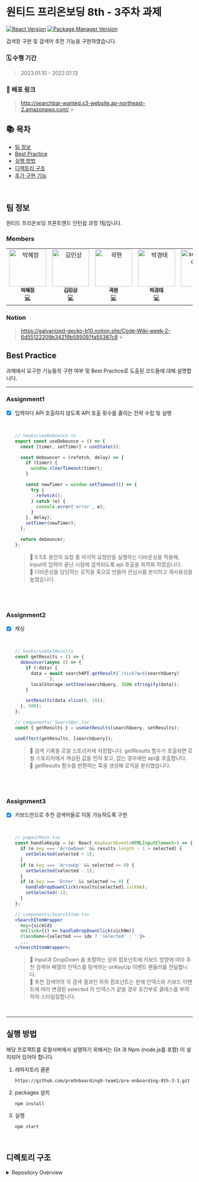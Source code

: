 # 원티드 프리온보딩 8th - 3주차 과제

[![React Version](https://img.shields.io/badge/React-v18.2.0-blue)](https://ko.reactjs.org/)
[![Package Manager Version](https://img.shields.io/badge/npm-v8.12.1-yellow)](https://www.npmjs.com/)

검색창 구현 및 검색어 추천 기능을 구현하였습니다.

### 🗓 수행 기간

> 2023.01.10 - 2022.01.13

### 📢 배포 링크

> http://searchbar-wanted.s3-website.ap-northeast-2.amazonaws.com/ > <br />

## 📚 목차

- [팀 정보](#팀-정보)
- [Best Practice](#best-practice)
- [실행 방법](#실행-방법)
- [디렉토리 구조](#디렉토리-구조)
- [추가 구현 기능](#추가-구현-기능)

<br />

## 팀 정보

원티드 프리온보딩 프론트엔드 인턴쉽 과정 1팀입니다.

### Members

<table>
    <tr>
        <td align="center">
            <a href="https://github.com/hyejj19">
                <img src="https://avatars.githubusercontent.com/u/89173923?v=4" width="100px;" alt="박혜정"/>
                <br />
                <sub>
                    <b>박혜정</b>
                </sub>
            </a>
            <br />
            <a href="https://github.com/preOnboarding8-team1/pre-onboarding-8th-2-1/commits?author=hyejj19" title="Code">💻</a>
        </td>
        <td align="center">
            <a href="https://github.com/minsang98">
                <img src="https://avatars.githubusercontent.com/u/64800318?v=4" width="100px;" alt="김민상"/>
                <br />
                <sub>
                    <b>김민상</b>
                </sub>
            </a>
            <br />
            <a href="https://github.com/preOnboarding8-team1/pre-onboarding-8th-2-1/commits?author=minsang98" title="Code">💻</a>
        </td>
        <td align="center">
            <a href="https://github.com/kwakhyun">
                <img src="https://avatars.githubusercontent.com/u/73919235?v=4" width="100px;" alt="곽현"/>
                <br />
                <sub>
                    <b>곽현</b>
                </sub>
            </a>
            <br />
            <a href="https://github.com/preOnboarding8-team1/pre-onboarding-8th-2-1/commits?author=kwakhyun" title="Code">💻</a>
        </td>
        <td align="center">
            <a href="https://github.com/badmaniacs">
                <img src="https://avatars.githubusercontent.com/u/96967183?v=4" width="100px;" alt="박경태"/>
                <br />
                <sub>
                    <b>박경태</b>
                </sub>
            </a>
            <br />
            <a href="https://github.com/preOnboarding8-team1/pre-onboarding-8th-2-1/commits?author=badmaniacs" title="Code">💻</a>
        </td>
        <td align="center">
            <a href="https://github.com/zkzk8953">
                <img src="https://avatars.githubusercontent.com/u/78520794?s=400&u=355629856caf2969fe39e5cc7f4a07f800e90f5d&v=4" width="100px;" alt="seoungheon lee"/>
                <br />
                <sub>
                    <b>이성헌</b>
                </sub>
            </a>
            <br />
            <a href="https://github.com/preOnboarding8-team1/pre-onboarding-8th-2-1/commits?author=zkzk8953" title="Code">💻</a>
        </td>
        <td align="center">
            <a href="https://github.com/rewrite0w0">
                <img src="https://avatars.githubusercontent.com/u/55968557?v=4" width="100px;" alt="오태준"/>
                <br />
                <sub>
                    <b>오태준</b>
                </sub>
            </a>
            <br />
            <a href="https://github.com/preOnboarding8-team1/pre-onboarding-8th-2-1/commits?author=rewrite0w0" title="Code">💻</a>
        </td>
        <td align="center">
            <a href="https://github.com/bigwave-cho">
                <img src="https://avatars.githubusercontent.com/u/105909665?v=4" width="100px;" alt="조재현"/>
                <br />
                <sub>
                    <b>조재현</b>
                </sub>
            </a>
            <br />
            <a href="https://github.com/preOnboarding8-team1/pre-onboarding-8th-2-1/commits?author=bigwave-cho" title="Code">💻</a>
        </td> 
        <td align="center">
            <a href="https://github.com/JeongTaekCho">
                <img src="https://avatars.githubusercontent.com/u/92679073?v=4" width="100px;" alt="조정택"/>
                <br />
                <sub>
                    <b>조정택</b>
                </sub>
            </a>
            <br />
            <a href="https://github.com/preOnboarding8-team1/pre-onboarding-8th-2-1/commits?author=JeongTaekCho" title="Code">💻</a>
        </td> 
        <td align="center">
            <a href="https://github.com/aydenote">
                <img src="https://avatars.githubusercontent.com/u/77476077?v=4" width="100px;" alt="최승수"/>
                <br />
                <sub>
                    <b>최승수</b>
                </sub>
            </a>
            <br />
            <a href="https://github.com/preOnboarding8-team1/pre-onboarding-8th-2-1/commits?author=aydenote" title="Code">💻</a>
        </td>                 
    </tr>
</table>

### Notion

> https://galvanized-gecko-b10.notion.site/Code-Wiki-week-2-6d55122209b34219b595097fa55387c8 > <br />

## Best Practice

과제에서 요구한 기능들의 구현 여부 및 Best Practice로 도출된 코드들에 대해 설명합니다.

---

### Assignment1

- [x] 입력마다 API 호출하지 않도록 API 호출 횟수를 줄이는 전략 수립 및 실행

     <br />

  ```jsx
  // hooks/useDebounce.ts
  export const useDebounce = () => {
    const [timer, setTimer] = useState(0);

    const debouncer = (refetch, delay) => {
      if (timer) {
        window.clearTimeout(timer);
      }

      const newTimer = window.setTimeout(() => {
        try {
          refetch();
        } catch (e) {
          console.error('error', e);
        }
      }, delay);
      setTimer(newTimer);
    };

    return debouncer;
  };
  ```

  > 📌 0.5초 동안의 요청 중 마지막 요청만을 실행하는 디바운싱을 적용해, Input의 입력이 끝난 시점에 검색되도록 api 호출을 최적화 하였습니다.  
  > 📌 디바운싱을 담당하는 로직을 훅으로 만들어 관심사를 분리하고 재사용성을 높였습니다.

## <br />

### Assignment2

- [x] 캐싱

   <br />

  ```jsx
  // hooks/useGetResults
  const getResults = () => {
    debouncer(async () => {
      if (!data) {
        data = await searchAPI.getResult(`/sick?q=${searchQuery}
              `);
        localStorage.setItem(searchQuery, JSON.stringify(data));
      }

      setResults(data.slice(0, 10));
    }, 500);
  };

  // components/ SearchBar.tsx
  const { getResults } = useGetResults(searchQuery, setResults);

  useEffect(getResults, [searchQuery]);
  ```

  > 📌 검색 기록을 로컬 스토리지에 저장합니다. getResults 함수가 호출되면 로컬 스토리지에서 캐싱된 값을 먼저 찾고, 없는 경우에만 api를 호출합니다.  
  > 📌 getResults 함수를 반환하는 훅을 생성해 로직을 분리했습니다.

## <br />

### Assignment3

- [x] 키보드만으로 추천 검색어들로 이동 가능하도록 구현

   <br />

  ```jsx
  // pages/Main.tsx
  const handleKeyUp = (e: React.KeyboardEvent<HTMLInputElement>) => {
    if (e.key === 'ArrowDown' && results.length - 1 > selected) {
      setSelected(selected + 1);
    }
    if (e.key === 'ArrowUp' && selected >= 0) {
      setSelected(selected - 1);
    }
    if (e.key === 'Enter' && selected >= 0) {
      handleDropDownClick(results[selected].sickNm);
      setSelected(-1);
    }
  };

  // components/SearchItem.tsx
  <SearchItemWrapper
    key={sickCd}
    onClick={() => handleDropDownClick(sickNm)}
    className={selected === idx ? 'selected' : ''}>
    ...
  </SearchItemWrapper>;
  ```

  > 📌 Input과 DropDown 을 포함하는 상위 컴포넌트에 키보드 방향에 따라 추천 검색어 배열의 인덱스를 탐색하는 onKeyUp 이벤트 핸들러를 전달합니다.  
  > 📌 추천 검색어의 각 검색 결과인 하위 컴포넌트는 현재 인덱스와 키보드 이벤트에 따라 변경된 selected 의 인덱스가 같을 경우 조건부로 클래스를 부여하여 스타일링합니다.

<br />

---

## 실행 방법

해당 프로젝트를 로컬서버에서 실행하기 위해서는 Git 과 Npm (node.js를 포함) 이 설치되어 있어야 합니다.

1. 레파지토리 클론

   ```
   https://github.com/preOnboarding8-team1/pre-onboarding-8th-3-1.git
   ```

2. packages 설치

   ```
   npm install
   ```

3. 실행

   ```
   npm start
   ```

<br />

## 디렉토리 구조

<details>
    <summary>Repository Overview</summary>
    <div>

        ┣ 📂 src
          ┣ 📂 api
          ┃ ┗ 📝 searchAPI.ts
          ┣ 📂 components
          ┃ ┣ 📝 DropDown.tsx
          ┃ ┣ 📝 MagnifierIcon.tsx
          ┃ ┣ 📝 SearchBar.tsx
          ┃ ┗ 📝 SearchItem.tsx
          ┣ 📂 constants
          ┃ ┗ 📝 constants.ts
          ┣ 📂 hooks
          ┃ ┣ 📝 useDebounce.ts
          ┃ ┗ 📝 useGetResults.ts
          ┣ 📂 pages
          ┃ ┗ 📝 Main.tsx
          ┣ 📂 style
          ┃ ┗ 📝 GlobalStyle.tsx
          ┣ 📂 types
          ┃  ┗ 📝 types.ts
          ┣ 📂 utils
          ┃  ┗ 📝 httpClient.ts
          ┣ 📝 App.tsx
          ┗ 📝 index.tsx

</details>
